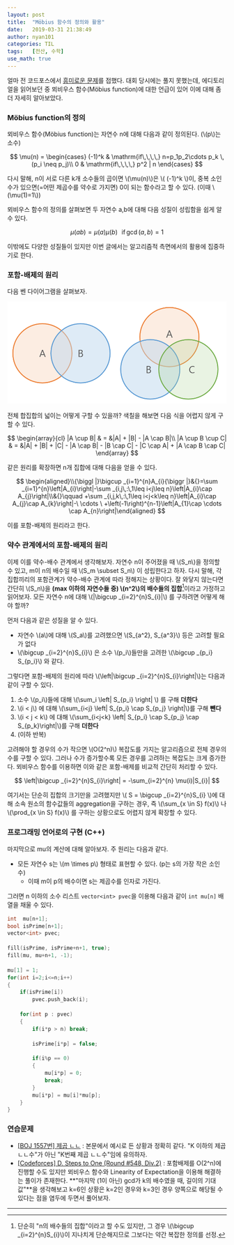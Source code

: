 ```yaml
---
layout: post
title:  "Möbius 함수의 정의와 활용"
date:   2019-03-31 21:38:49
author: nyan101
categories: TIL
tags:	[전산, 수학]
use_math: true
---
```


얼마 전 코드포스에서 [흥미로운 문제](http://codeforces.com/contest/1139/problem/D)를 접했다. 대회 당시에는 풀지 못했는데, 에디토리얼을 읽어보던 중 뫼비우스 함수(Möbius function)에 대한 언급이 있어 이에 대해 좀더 자세히 알아보았다.

### Möbius function의 정의
뫼비우스 함수(Möbius function)는 자연수 n에 대해 다음과 같이 정의된다. (\\(p\\)는 소수) 

$$
\mu(n) = \begin{cases}
		(-1)^k	&	\mathrm{if\,\,\,\,} n=p_1p_2\cdots p_k \, (p_i \neq p_j)\\
		0		&	\mathrm{if\,\,\,\,} p^2 | n
		\end{cases}
$$

다시 말해, n이 서로 다른 k개 소수들의 곱이면 \\(\\mu(n)\\)은 \\( (-1)^k \\)이, 중복 소인수가 있으면(=어떤 제곱수를 약수로 가지면) 0이 되는 함수라고 할 수 있다. (이때 \\(\\mu(1)=1\\))

뫼비우스 함수의 정의를 살펴보면 두 자연수 a,b에 대해 다음 성질이 성립함을 쉽게 알 수 있다.

$$
\mu(ab) = \mu(a)\mu(b) \,\,\,\,\mathrm{if\,}\gcd(a,b)=1
$$

이밖에도 다양한 성질들이 있지만 이번 글에서는 알고리즘적 측면에서의 활용에 집중하기로 한다.

### 포함-배제의 원리

다음 벤 다이어그램을 살펴보자.

<img src="/assets/images/2019/03/mobius-set-diagram.png" width="800px">

전체 합집합의 넓이는 어떻게 구할 수 있을까? 색칠을 해보면 다음 식을 어렵지 않게 구할 수 있다.

$$
\begin{array}{cl}
|A \cup B| & = &|A| + |B| - |A \cap B|\\
|A \cup B \cup C| & = &|A| + |B| + |C| - |A \cap B| - |B \cap C| - |C \cap A| + |A \cap B \cap C|
\end{array}
$$

같은 원리를 확장하면 n개 집합에 대해 다음을 얻을 수 있다.

$$
\begin{aligned}\\{\biggl |}\bigcup _{i=1}^{n}A_{i}{\biggr |}&{}=\sum _{i=1}^{n}\left|A_{i}\right|-\sum _{i,j\,:\,1\leq i<j\leq n}\left|A_{i}\cap A_{j}\right|\\&{}\qquad +\sum _{i,j,k\,:\,1\leq i<j<k\leq n}\left|A_{i}\cap A_{j}\cap A_{k}\right|-\ \cdots \ +\left(-1\right)^{n-1}\left|A_{1}\cap \cdots \cap A_{n}\right|\end{aligned}
$$

이를 포함-배제의 원리라고 한다. 

### 약수 관계에서의 포함-배제의 원리

이제 이를 약수-배수 관계에서 생각해보자. 자연수 n이 주어졌을 때 \\(S\_n\\)을 정의할 수 있고, m이 n의 배수일 때 \\(S\_m \subset S\_n\\) 이 성립한다고 하자. 다시 말해, 각 집합끼리의 포함관계가 약수-배수 관계에 따라 정해지는 상황이다. 잘 와닿지 않는다면 간단히 \\(S\_n\\)을 **(max 이하의 자연수들 중) \\(n^2\\)의 배수들의 집합**[^1]이라고 가정하고 읽어보자. 모든 자연수 n에 대해 \\(\|\\bigcup \_{i=2}^{n}S\_{i}\|\\) 를 구하려면 어떻게 해야 할까?

먼저 다음과 같은 성질을 알 수 있다.

* 자연수 \\(a\\)에 대해 \\(S\_a\\)를 고려했으면 \\(S\_{a^2}, S\_{a^3}\\) 등은 고려할 필요가 없다
* \\(\\bigcup \_{i=2}^{n}S\_{i}\\) 은 소수 \\(p\_i\\)들만을 고려한 \\(\\bigcup \_{p\_i} S\_{p\_i}\\) 와 같다.

그렇다면 포함-배제의 원리에 따라  \\(\\left\|\\bigcup \_{i=2}^{n}S\_{i}\\right\|\\)는 다음과 같이 구할 수 있다.
1. 소수 \\(p\_i\\)들에 대해 \\(\\sum\_i  \\left\| S\_{p\_i} \\right\| \\) 를 구해 **더한다**
2. \\(i < j\\) 에 대해 \\(\\sum\_{i<j} \\left\| S\_{p\_i} \cap S\_{p\_j} \\right\|\\)를 구해 **뺀다**
3. \\(i < j < k\\) 에 대해 \\(\\sum\_{i<j<k} \\left\| S\_{p\_i} \cap S\_{p\_j} \cap S\_{p\_k}\\right\|\\)를 구해 **더한다**
4. (이하 반복)

고려해야 할 경우의 수가 작으면 \\(O(2^n)\\) 복잡도를 가지는 알고리즘으로 전체 경우의 수를 구할 수 있다. 그러나 수가 증가할수록 모든 경우를 고려하는 복잡도는 크게 증가한다. 뫼비우스 함수를 이용하면 이와 같은 포함-배제를 비교적 간단히 처리할 수 있다. 

$$
\left|\bigcup _{i=2}^{n}S_{i}\right| = -\sum_{i=2}^{n} \mu(i)|S_{i}|
$$

여기서는 단순히 집합의 크기만을 고려했지만 \\( S = \bigcup \_{i=2}^{n}S\_{i} \\)에 대해 소속 원소의 함수값들의 aggregation을 구하는 경우, 즉 \\(\\sum\_{x \\in S} f(x)\\) 나 \\(\\prod\_{x \\in S} f(x)\\) 를 구하는 상황으로도 어렵지 않게 확장할 수 있다. 


[^1]: 단순히 "n의 배수들의 집합"이라고 할 수도 있지만, 그 경우 \\(\\bigcup \_{i=2}^{n}S\_{i}\\)이 지나치게 단순해지므로 그보다는 약간 복잡한 정의를 선정.

### 프로그래밍 언어로의 구현 (C++)

마지막으로 mu의 계산에 대해 알아보자. 주 원리는 다음과 같다.

* 모든 자연수 s는 \\(m \times p\\) 형태로 표현할 수 있다. (p는 s의 가장 작은 소인수)
  * 이때 m이 p의 배수이면 s는 제곱수를 인자로 가진다.

그러면 n 이하의 소수 리스트 `vector<int> pvec`을 이용해 다음과 같이 `int mu[n]` 배열을 채울 수 있다.

```c++
int  mu[n+1];
bool isPrime[n+1];
vector<int> pvec;

fill(isPrime, isPrime+n+1, true);
fill(mu, mu+n+1, -1);

mu[1] = 1;
for(int i=2;i<=n;i++)
{
    if(isPrime[i])
        pvec.push_back(i);

    for(int p : pvec)
    {
        if(i*p > n) break;
        
        isPrime[i*p] = false;
        
        if(i%p == 0)
        {
            mu[i*p] = 0;
            break;
        }
        mu[i*p] = mu[i]*mu[p];
    }
}
```



### 연습문제

* [[BOJ 1557번] 제곱 ㄴㄴ](https://www.acmicpc.net/problem/1557)
   : 본문에서 예시로 든 상황과 정확히 같다. "K 이하의 제곱 ㄴㄴ수"가 아닌 "K번째 제곱 ㄴㄴ수"임에 유의하자.
* [[Codeforces] D. Steps to One (Round #548, Div.2)](<http://codeforces.com/contest/1139/problem/D>)
  : 포함배제를 O(2^n)에 진행할 수도 있지만 뫼비우스 함수와 Linearity of Expectation을 이용해 해결하는 풀이가 존재한다. **"마지막 (1이 아닌) gcd가 k의 배수였을 때, 길이의 기대값"**을 생각해보고 k=6인 상황은 k=2인 경우와 k=3인 경우 양쪽으로 해당될 수 있다는 점을 염두에 두면서 풀어보자.

---

